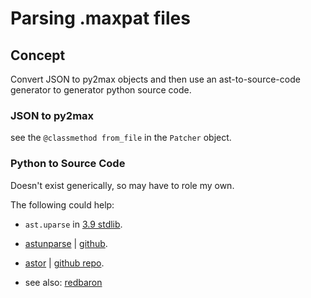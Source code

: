 # Parsing .maxpat files

## Concept

Convert JSON to py2max objects and then use an ast-to-source-code generator to generator python source code.

### JSON to py2max

see the `@classmethod from_file` in the `Patcher` object.

### Python to Source Code

Doesn't exist generically, so may have to role my own.

The following could help:

- `ast.uparse` in [3.9 stdlib](https://docs.python.org/3/library/ast.html#ast.unparse).

- [astunparse](https://astunparse.readthedocs.io/en/latest/) | [github](https://github.com/simonpercivall/astunparse).

- [astor](https://astor.readthedocs.io) | [github repo](https://github.com/berkerpeksag/astor).

- see also: [redbaron](https://redbaron.readthedocs.io/en/latest/)